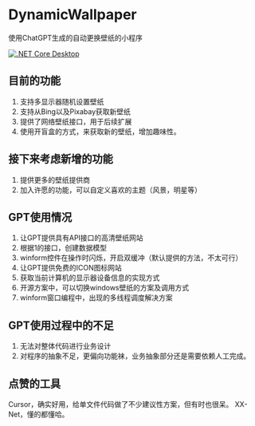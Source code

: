 # DynamicWallpaper
使用ChatGPT生成的自动更换壁纸的小程序

[![.NET Core Desktop](https://github.com/gmij/DynamicWallpaper/actions/workflows/dotnet-desktop.yml/badge.svg)](https://github.com/gmij/DynamicWallpaper/actions/workflows/dotnet-desktop.yml)


## 目前的功能
1. 支持多显示器随机设置壁纸
2. 支持从Bing以及Pixabay获取新壁纸
3. 提供了网络壁纸接口，用于后续扩展
4. 使用开盲盒的方式，来获取新的壁纸，增加趣味性。

## 接下来考虑新增的功能
1. 提供更多的壁纸提供商
2. 加入许愿的功能，可以自定义喜欢的主题（风景，明星等）


## GPT使用情况
1. 让GPT提供具有API接口的高清壁纸网站
2. 根据1的接口，创建数据模型
3. winform控件在操作时闪烁，开启双缓冲（默认提供的方法，不太可行）
4. 让GPT提供免费的ICON图标网站
5. 获取当前计算机的显示器设备信息的实现方式
6. 开源方案中，可以切换windows壁纸的方案及调用方式
7. winform窗口编程中，出现的多线程调度解决方案

## GPT使用过程中的不足
1. 无法对整体代码进行业务设计
2. 对程序的抽象不足，更偏向功能袜，业务抽象部分还是需要依赖人工完成。

## 点赞的工具
Cursor，确实好用，给单文件代码做了不少建议性方案，但有时也很呆。
XX-Net，懂的都懂哈。
